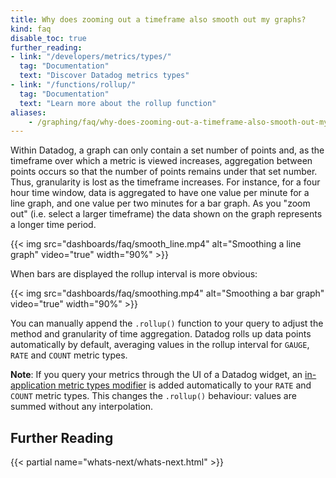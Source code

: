 ```yaml
---
title: Why does zooming out a timeframe also smooth out my graphs?
kind: faq
disable_toc: true
further_reading:
- link: "/developers/metrics/types/"
  tag: "Documentation"
  text: "Discover Datadog metrics types"
- link: "/functions/rollup/"
  tag: "Documentation"
  text: "Learn more about the rollup function"
aliases:
    - /graphing/faq/why-does-zooming-out-a-timeframe-also-smooth-out-my-graphs
---
```


Within Datadog, a graph can only contain a set number of points and, as the timeframe over which a metric is viewed increases, aggregation between points occurs so that the number of points remains under that set number. Thus, granularity is lost as the timeframe increases. For instance, for a four hour time window, data is aggregated to have one value per minute for a line graph, and one value per two minutes for a bar graph. As you "zoom out" (i.e. select a larger timeframe) the data shown on the graph represents a longer time period.

{{< img src="dashboards/faq/smooth_line.mp4" alt="Smoothing a line graph" video="true" width="90%" >}}

When bars are displayed the rollup interval is more obvious:

{{< img src="dashboards/faq/smoothing.mp4" alt="Smoothing a bar graph" video="true" width="90%" >}}

You can manually append the `.rollup()` function to your query to adjust the method and granularity of time aggregation. Datadog rolls up data points automatically by default, averaging values in the rollup interval for `GAUGE`, `RATE` and `COUNT` metric types.

**Note**: If you query your metrics through the UI of a Datadog widget, an [in-application metric types modifier][1] is added automatically to your `RATE` and `COUNT` metric types. This changes the `.rollup()` behaviour: values are summed without any interpolation.

## Further Reading

{{< partial name="whats-next/whats-next.html" >}}

[1]: /developers/metrics/type_modifiers
